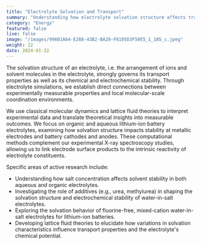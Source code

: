 ```yaml
---
title: "Electrolyte Solvation and Transport"
summary: "Understanding how electrolyte solvation structure affects transport properties and electrochemical stability."
category: "Energy"
featured: false
live: false
image: "/images/99601A64-E288-43B2-BA20-F8195D3F50E5_1_105_c.jpeg"
weight: 22
date: 2024-01-22
---
```


The solvation structure of an electrolyte, i.e. the arrangement of ions and solvent molecules in the electrolyte, strongly governs its transport properties as well as its chemical and electrochemical stability. Through electrolyte simulations, we establish direct connections between experimentally measurable properties and local molecular-scale coordination environments.

We use classical molecular dynamics and lattice fluid theories to interpret experimental data and translate theoretical insights into measurable outcomes. We focus on organic and aqueous lithium-ion battery electrolytes, examining how solvation structure impacts stability at metallic electrodes and battery cathodes and anodes. These computational methods complement our experimental X-ray spectroscopy studies, allowing us to link electrode surface products to the intrinsic reactivity of electrolyte constituents.

Specific areas of active research include:

- Understanding how salt concentration affects solvent stability in both aqueous and organic electrolytes.
- Investigating the role of additives (e.g., urea, methylurea) in shaping the solvation structure and electrochemical stability of water-in-salt electrolytes.
- Exploring the solvation behavior of fluorine-free, mixed-cation water-in-salt electrolytes for lithium-ion batteries.
- Developing lattice fluid theories to elucidate how variations in solvation characteristics influence transport properties and the electrolyte's chemical potential.
